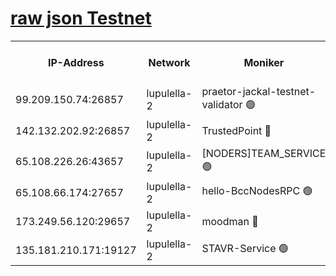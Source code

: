 [raw json Testnet](https://rpc-check.jaclalt.stavr.tech/jaclalt/rpc-jaclalt-result.json)
=

<table><tr><th>IP-Address</th><th>Network</th><th>Moniker</th><th>Latest Block Height</th><th>Earliest Block Height</th><th>Catching Up</th><th>Tx Index</th><th>Voting Power</th><th>Scan Time</th></tr><tr><td>99.209.150.74:26857</td><td>lupulella-2</td><td>praetor-jackal-testnet-validator 🟢</td><td>6571882</td><td>6247155</td><td>False</td><td>on</td><td>0</td><td>2024-02-08T11:43:01.820354967UTC</td></tr><tr><td>142.132.202.92:26857</td><td>lupulella-2</td><td>TrustedPoint 🔴</td><td>6571884</td><td>6282001</td><td>False</td><td>off</td><td>5</td><td>2024-02-08T11:43:10.967508521UTC</td></tr><tr><td>65.108.226.26:43657</td><td>lupulella-2</td><td>[NODERS]TEAM_SERVICE 🟢</td><td>6571884</td><td>6282001</td><td>False</td><td>on</td><td>0</td><td>2024-02-08T11:43:11.315084394UTC</td></tr><tr><td>65.108.66.174:27657</td><td>lupulella-2</td><td>hello-BccNodesRPC 🟢</td><td>6571883</td><td>6394001</td><td>False</td><td>on</td><td>0</td><td>2024-02-08T11:43:08.354737909UTC</td></tr><tr><td>173.249.56.120:29657</td><td>lupulella-2</td><td>moodman 🔴</td><td>6571884</td><td>6471884</td><td>False</td><td>off</td><td>940134</td><td>2024-02-08T11:43:10.674111500UTC</td></tr><tr><td>135.181.210.171:19127</td><td>lupulella-2</td><td>STAVR-Service 🟢</td><td>6571882</td><td>6571001</td><td>False</td><td>on</td><td>0</td><td>2024-02-08T11:43:00.811784546UTC</td></tr></table>
